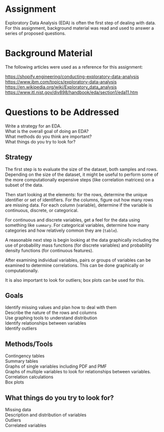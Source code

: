 # Assignment 
Exploratory Data Analysis (EDA) is often the first step of dealing with data.  For this assignment, background material was read and used to answer a series of proposed questions.

# Background Material
The following articles were used as a reference for this assignment:  

https://shopify.engineering/conducting-exploratory-data-analysis  
https://www.ibm.com/topics/exploratory-data-analysis  
https://en.wikipedia.org/wiki/Exploratory_data_analysis  
https://www.itl.nist.gov/div898/handbook/eda/section1/eda11.htm  

# Questions to be Addressed  
 Write a strategy for an EDA.  
 What is the overall goal of doing an EDA?  
 What methods do you think are important?  
 What things do you try to look for?  

## Strategy
The first step is to evaluate the size of the dataset, both samples and rows.  Depending on the size of the dataset, it might be useful to perform some of the more computationally expensive steps 
(like correlation matrices) on a subset of the data.  

Then start looking at the elements: for the rows, determine the unique identifier or set of identifiers.  For the columns, figure out how many rows are missing data. 
For each column (variable), determine if the variable is continuous, discrete, or categorical.  

For continuous and discrete variables, get a feel for the data using something like `summary`.   For categorical variables, determine how many categories and how relatively common they are (`table`).  

A reasonable next step is begin looking at the data graphically including the use of probability mass functions  (for discrete variables) and probability density functions (for continuous features).

After examining individual variables, pairs or groups of variables can be examined to determine correlations.  This can be done graphically or computationally.  

It is also important to look for outliers; box plots can be used for this.  

## Goals
Identify missing values and plan how to deal with them  
Describe the nature of the rows and columns  
Use graphing tools to understand distribution  
Identify relationships between variables  
Identify outliers  

## Methods/Tools  
Contingency tables  
Summary tables  
Graphs of single variables including PDF and PMF  
Graphs of multiple variables to look for relationships between variables.  
Correlation calculations   
Box plots  

## What things do you try to look for?  
Missing data  
Description and distribution of variables  
Outliers  
Correlated variables  
